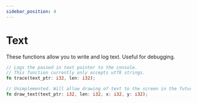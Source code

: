 ```yaml
---
sidebar_position: 4
---
```


# Text

These functions allow you to write and log text. Useful for debugging.

```rust title="Draw Api Function List"
// Logs the passed in text pointer to the console.
// This function currently only accepts utf8 strings.
fn trace(text_ptr: i32, len: i32);

// Unimplemented. Will allow drawing of text to the screen in the future
fn draw_text(text_ptr: i32, len: i32, x: i32, y: i32);
```